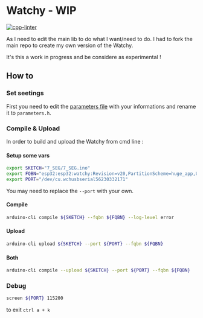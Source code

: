 # Watchy - WIP

[![cpp-linter](https://github.com/cpp-linter/cpp-linter-action/actions/workflows/cpp-linter.yml/badge.svg)](https://github.com/cpp-linter/cpp-linter-action/actions/workflows/cpp-linter.yml)

As I need to edit the main lib to do what I want/need to do. I had to fork the main repo to create my own version of the Watchy.

It's this a work in progress and be considere as experimental !

## How to

### Set seetings

First you need to edit the [parameters file](7_SEG/parameters.h.example) with your informations and rename it to `parameters.h`.

### Compile & Upload

In order to build and upload the Watchy from cmd line :

#### Setup some vars

```bash
export SKETCH="7_SEG/7_SEG.ino"
export FQBN="esp32:esp32:watchy:Revision=v20,PartitionScheme=huge_app,UploadSpeed=921600,DebugLevel=none"
export PORT="/dev/cu.wchusbserial56230332171"
```

You may need to replace the `--port` with your own.

#### Compile

```bash
arduino-cli compile ${SKETCH} --fqbn ${FQBN} --log-level error
```

#### Upload

```bash
arduino-cli upload ${SKETCH} --port ${PORT} --fqbn ${FQBN}
```

#### Both

```bash
arduino-cli compile --upload ${SKETCH} --port ${PORT} --fqbn ${FQBN}
```

### Debug

```bash
screen ${PORT} 115200
```

to exit `ctrl a + k`

